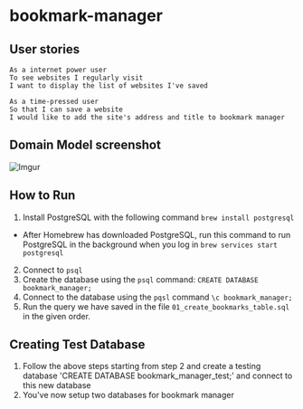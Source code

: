 # bookmark-manager


## User stories
```
As a internet power user
To see websites I regularly visit
I want to display the list of websites I've saved
```
```
As a time-pressed user
So that I can save a website
I would like to add the site's address and title to bookmark manager
```

## Domain Model screenshot

![Imgur](https://i.imgur.com/q9RJx97.png)

## How to Run

1. Install PostgreSQL with the following command `brew install postgresql`
  - After Homebrew has downloaded PostgreSQL, run this command to run PostgreSQL in the background when you log in `brew services start postgresql`
2. Connect to `psql`
3. Create the database using the `psql` command: `CREATE DATABASE bookmark_manager;`
4. Connect to the database using the `pqsl` command `\c bookmark_manager;`
5. Run the query we have saved in the file `01_create_bookmarks_table.sql` in the given order.

## Creating Test Database
1. Follow the above steps starting from step 2 and create a testing database 'CREATE DATABASE bookmark_manager_test;' and connect to this new database
2. You've now setup two databases for bookmark manager